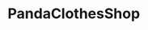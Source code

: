 # PandaClothesShop

<!-- check_something_ -->

<!-- update something -->

<!-- another change -->

<!-- another change -->